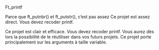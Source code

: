 Ft_printf

Parce que ft_putnbr() et ft_putstr(), c’est pas assez
Ce projet est assez direct. Vous devez recoder printf.

Ce projet est clair et efficace. Vous devez recoder printf. Vous aurez dès lors la possibilité de le réutiliser dans vos futurs projets. Ce projet porte principalement sur les arguments à taille variable.
